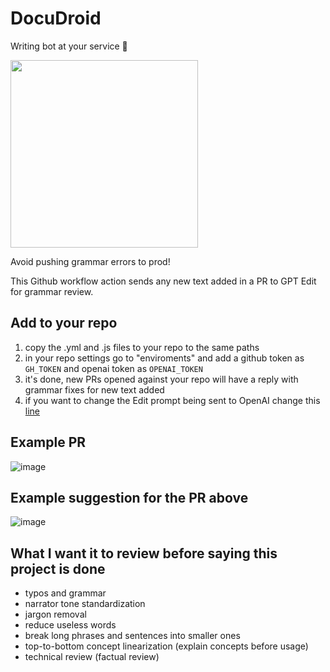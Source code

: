 # DocuDroid

Writing bot at your service 🤖

<img src="https://cdn.discordapp.com/attachments/1009590950894505994/1053057379517878352/Worms_profile_picture_for_robot_that_helps_with_writing_ios_app_a37f5420-29eb-484c-b6fd-7a4f6c0269f1.png" width="300px" />

Avoid pushing grammar errors to prod!

This Github workflow action sends any new text added in a PR to GPT Edit for grammar review.

## Add to your repo

1) copy the .yml and .js files to your repo to the same paths
2) in your repo settings go to "enviroments" and add a github token as `GH_TOKEN` and openai token as `OPENAI_TOKEN`
3) it's done, new PRs opened against your repo will have a reply with grammar fixes for new text added
4) if you want to change the Edit prompt being sent to OpenAI change this [line](https://github.com/MarcoWorms/actions-test/blob/main/script.js#L34)

## Example PR

![image](https://user-images.githubusercontent.com/7863230/208171299-ca2a1afe-322e-42c1-a7ad-48cf1778dd3b.png)

## Example suggestion for the PR above

![image](https://user-images.githubusercontent.com/7863230/208171338-8dd5c13c-255e-43e0-a6ed-955cd007137b.png)

## What I want it to review before saying this project is done

- typos and grammar 
- narrator tone standardization
- jargon removal
- reduce useless words
- break long phrases and sentences into smaller ones
- top-to-bottom concept linearization (explain concepts before usage)
- technical review (factual review)
